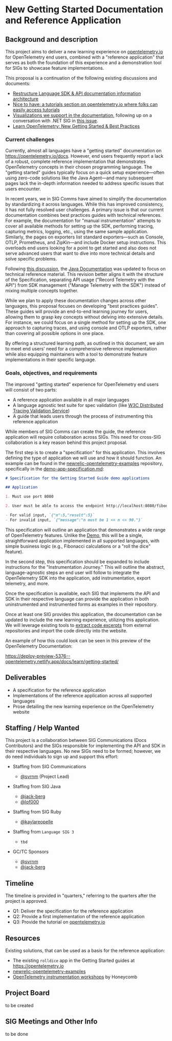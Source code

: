 # New Getting Started Documentation and Reference Application

## Background and description

This project aims to deliver a new learning experience on [opentelemetry.io](https://opentelemetry.io) for OpenTelemetry end users, combined with a "reference application" that serves as both the foundation of this experience and a demonstration tool for SIGs to showcase feature implementations.

This proposal is a continuation of the following existing discussions and documents:

- [Restructure Language SDK & API documentation information architecture](https://github.com/open-telemetry/opentelemetry.io/discussions/4853)
- [Nice to have: a tutorials section on opentelemetry.io where folks can easily access tutorials](https://github.com/open-telemetry/opentelemetry.io/discussions/4475)
- [Visualizations we support in the documentation](https://github.com/open-telemetry/opentelemetry.io/discussions/5040), following up on a conversation with .NET SIG in
  [this issue](https://github.com/open-telemetry/opentelemetry-dotnet/pull/5779).
- [Learn OpenTelemetry: New Getting Started & Best Practices](https://github.com/open-telemetry/opentelemetry.io/pull/5376)

### Current challenges

Currently, almost all languages have a "getting started" documentation on <https://opentelemetry.io/docs>. However, end users frequently report a lack of a robust, complete reference implementation that demonstrates OpenTelemetry concepts in their chosen programming language. The "getting started" guides typically focus on a quick setup experience—often using zero-code solutions like the Java Agent—and many subsequent pages lack the in-depth information needed to address specific issues that users encounter.

In recent years, we in SIG Comms have aimed to simplify the documentation by standardizing it across languages. While this has improved consistency, it has not fully resolved user challenges. A primary issue is that our current documentation combines best practices guides with technical references. For example, the documentation for "manual instrumentation" attempts to cover all available methods for setting up the SDK, performing tracing, capturing metrics, logging, etc., using the same sample application. Similarly, the pages on exporters list standard exporters—such as Console, OTLP, Prometheus, and ZipKin—and include Docker setup instructions. This overloads end users looking for a point to get started and also does not serve advanced users that want to dive into more technical details and solve specific
problems.

Following [this discussion](https://github.com/open-telemetry/opentelemetry.io/discussions/4853), the [Java Documentation](https://opentelemetry.io/docs/languages/java/) was updated to focus on technical reference material. This revision better aligns it with the structure of the Specification, separating API usage ("Record Telemetry with the API") from SDK management ("Manage Telemetry with the SDK") instead of mixing multiple concepts together.

While we plan to apply these documentation changes across other languages, this proposal focuses on developing "best practices guides". These guides will provide an end-to-end learning journey for users, allowing them to grasp key concepts without delving into extensive details. For instance, we could focus on a single method for setting up the SDK, one approach to capturing traces, and using console and OTLP exporters, rather than covering all possible options in one place.

By offering a structured learning path, as outlined in this document, we aim to meet end users' need for a comprehensive reference implementation while also equipping maintainers with a tool to demonstrate feature implementations in their specific language.

### Goals, objectives, and requirements

The improved "getting started" experience for OpenTelemetry end users will consist of two parts:

- A reference application available in all major languages
- A language agnostic test suite for spec validation (like [W3C Distributed Tracing Validation Service](https://github.com/w3c/trace-context/tree/main/test))
- A guide that leads users through the process of instrumenting this reference application

While members of SIG Comms can create the guide, the reference application will require collaboration across SIGs. This need for cross-SIG collaboration is a key reason behind this project proposal.

The first step is to create a "specification" for this application. This involves defining the type of application we will use and how it should function. An example can be found in the [newrelic-opentelemetry-examples](https://github.com/newrelic/newrelic-opentelemetry-examples) repository, specifically in the [demo-app-specification.md](https://github.com/newrelic/newrelic-opentelemetry-examples/blob/main/getting-started-guides/demo-app-specification.md):

```markdown
# Specification for the Getting Started Guide demo applications

## Application

1. Must use port 8080

2. User must be able to access the endpoint http://localhost:8080/fibonacci?n=[input], and endpoint should return the following JSON response:

- For valid input, `{"n":5,"result":5}`
- For invalid input, `{"message":"n must be 1 <= n <= 90."}`
```

This specification will outline an application that demonstrates a wide range of OpenTelemetry features. Unlike the [Demo](https://github.com/open-telemetry/opentelemetry-demo/), this will be a single, straightforward application implemented in all supported languages, with simple business logic (e.g., Fibonacci calculations or a "roll the dice" feature).

In the second step, this specification should be expanded to include instructions for the "Instrumentation Journey." This will outline the abstract, language-agnostic steps an end user will follow to integrate the OpenTelemetry SDK into the application, add instrumentation, export telemetry, and more.

Once the specification is available, each SIG that implements the API and SDK in their respective language can provide the application in both uninstrumented and instrumented forms as examples in their repository.

Once at least one SIG provides this application, the documentation can be updated to include the new learning experience, utilizing this application. We will leverage existing tools to [extract code excerpts](https://github.com/open-telemetry/opentelemetry.io/tree/main/tools) from external repositories and import the code directly into the website.

An example of how this could look can be seen in this preview of the OpenTelemetry Documentation:

<https://deploy-preview-5376--opentelemetry.netlify.app/docs/learn/getting-started/>

## Deliverables

- A specification for the reference application
- Implementations of the reference application across all supported languages
- Prose detailing the new learning experience on the OpenTelemetry website

## Staffing / Help Wanted

This project is a collaboration between SIG Communications (Docs Contributors) and the SIGs responsible for implementing the API and SDK in their respective languages. No new SIGs need to be formed; however, we do need individuals to sign up and support this effort:

- Staffing from SIG Communications
  - [@svrnm](https://github.com/svrnm) (Project Lead)

- Staffing from SIG Java
  - [@jack-berg](https://github.com/jack-berg)
  - [@lof000](https://github.com/lof000)

- Staffing from SIG Ruby
  - [@kaylareopelle](https://github.com/kaylareopelle)

- Staffing from `Language SIG 3`
  - `tbd`

- GC/TC Sponsors
  - [@svrnm](https://github.com/svrnm)
  - [@jack-berg](https://github.com/jack-berg)

## Timeline

The timeline is provided in "quarters," referring to the quarters after the project is approved.

- Q1: Deliver the specification for the reference application
- Q2: Provide a first implementation of the reference application
- Q3: Provide the tutorial on [opentelemetry.io](https://opentelemetry.io)

## Resources

Existing solutions, that can be used as a basis for the reference application:

- The existing `rolldice` app in the Getting Started guides at <https://opentelemetry.io>
- [newrelic-opentelemetry-examples](https://github.com/newrelic/newrelic-opentelemetry-examples)
- [OpenTelemetry instrumentation workshops](https://github.com/honeycombio/workshop-advanced-instrumentation) by Honeycomb

## Project Board

to be created

## SIG Meetings and Other Info

to be done
